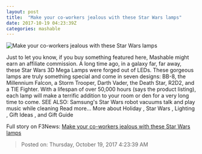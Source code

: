 ```yaml
---
layout: post
title:  "Make your co-workers jealous with these Star Wars lamps"
date: 2017-10-19 04:23:39Z
categories: mashable
---
```


![Make your co-workers jealous with these Star Wars lamps](https://i.amz.mshcdn.com/i8izjzMXYI-HHrnJVzIggif9pcc=/1200x630/2017%2F10%2F19%2Fde%2F6ae8120c3e2b47cc9dbd45b174ddb3a8.de204.jpg)

Just to let you know, if you buy something featured here, Mashable might earn an affiliate commission. A long time ago, in a galaxy far, far away, these Star Wars 3D Mega Lamps were forged out of LEDs. These gorgeous lamps are truly something special and come in seven designs: BB-8, the Millennium Falcon, a Storm Trooper, Darth Vader, the Death Star, R2D2, and a TIE Fighter. With a lifespan of over 50,000 hours (says the product listing), each lamp will make a terrific addition to your room or den for a very long time to come. SEE ALSO: Samsung's Star Wars robot vacuums talk and play music while cleaning Read more... More about Holiday , Star Wars , Lighting , Gift Ideas , and Gift Guide


Full story on F3News: [Make your co-workers jealous with these Star Wars lamps](http://www.f3nws.com/n/ztmNdF)

> Posted on: Thursday, October 19, 2017 4:23:39 AM
